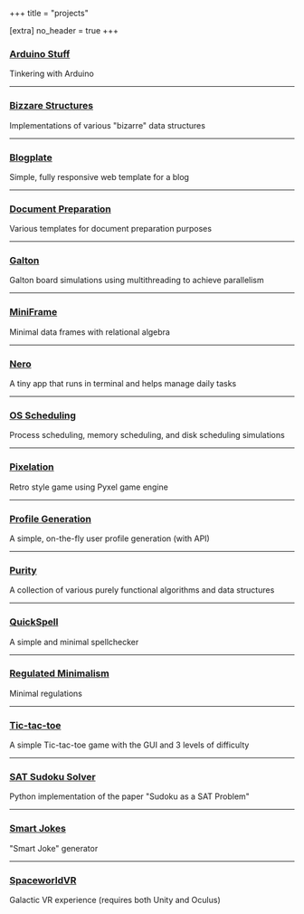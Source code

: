 +++
title = "projects"

[extra]
no_header = true
+++

### [Arduino Stuff][arduino_stuff]

Tinkering with Arduino

---

### [Bizzare Structures][bizarre_structures]

Implementations of various "bizarre" data structures

---

### [Blogplate][blogplate]

Simple, fully responsive web template for a blog

---

### [Document Preparation][document_preparation]

Various templates for document preparation purposes

---

### [Galton][galton]

Galton board simulations using multithreading to achieve parallelism

---

### [MiniFrame][miniframe]

Minimal data frames with relational algebra

---

### [Nero][nero]

A tiny app that runs in terminal and helps manage daily tasks

---

### [OS Scheduling][os_scheduling]

Process scheduling, memory scheduling, and disk scheduling simulations

---

### [Pixelation][pixelation]

Retro style game using Pyxel game engine

---

### [Profile Generation][profile_generation]

A simple, on-the-fly user profile generation (with API)

---

### [Purity][purity]

A collection of various purely functional algorithms and data structures

---

### [QuickSpell][quickspell]

A simple and minimal spellchecker

---

### [Regulated Minimalism][regulated_minimalism]

Minimal regulations

---

### [Tic-tac-toe][tic_tac_toe]

A simple Tic-tac-toe game with the GUI and 3 levels of difficulty

---

### [SAT Sudoku Solver][sat_sudoku_solver]

Python implementation of the paper "Sudoku as a SAT Problem"

---

### [Smart Jokes][smart_joke_generator]

"Smart Joke" generator

---

### [SpaceworldVR][spaceworldvr]

Galactic VR experience (requires both Unity and Oculus)

[arduino_stuff]: https://github.com/oniani/arduino-stuff
[bizarre_structures]: https://github.com/oniani/bizarre-structures
[blogplate]: https://github.com/oniani/blogplate
[document_preparation]: https://github.com/oniani/document-preparation
[galton]: https://github.com/oniani/galton
[miniframe]: https://github.com/oniani/miniframe
[nero]: https://github.com/oniani/nero
[os_scheduling]: https://github.com/oniani/os-scheduling
[pixelation]: https://github.com/oniani/pixelation
[profile_generation]: https://github.com/oniani/profile-generation
[purity]: https://github.com/oniani/purity
[quickspell]: https://github.com/oniani/quickspell
[regulated_minimalism]: https://github.com/oniani/regulated-minimalism
[tic_tac_toe]: https://github.com/oniani/tictactoe
[sat_sudoku_solver]: https://github.com/oniani/sat-sudoku
[smart_joke_generator]: https://github.com/oniani/smart-jokes
[spaceworldvr]: https://drive.google.com/file/d/1Cd-EbvudiuenIP1wRMS1TkcMoIBTk5FS
